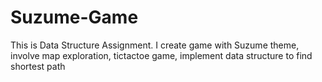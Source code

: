 # Suzume-Game
This is Data Structure Assignment. I create game with Suzume theme, involve map exploration, tictactoe game, implement data structure to find shortest path
